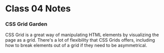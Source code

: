 # Class 04 Notes

### CSS Grid Garden
CSS Grid is a great way of manipulating HTML elements by visualizing the page as a grid. There's a lot of flexibility that CSS Grids offers, including how to break elements out of a grid if they need to be asymmetrical.

